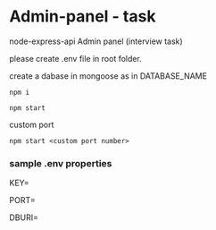 # Admin-panel - task
node-express-api Admin panel (interview task)

please create .env file in root folder.

create a dabase in mongoose as in DATABASE_NAME


```
npm i

npm start
```

custom port

```
npm start <custom port number>
```


### sample .env properties
KEY=

PORT=

DBURI=
